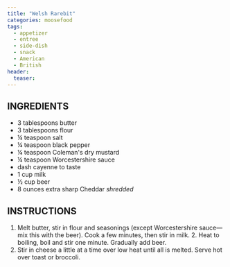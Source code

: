 ```yaml
---
title: "Welsh Rarebit"
categories: moosefood
tags: 
  - appetizer
  - entree
  - side-dish
  - snack
  - American
  - British
header:
  teaser: 
---
```


## INGREDIENTS
* 3 tablespoons butter
* 3 tablespoons flour
* ¼ teaspoon salt
* ¼ teaspoon black pepper
* ¼ teaspoon Coleman's dry mustard
* ¼ teaspoon Worcestershire sauce
* dash cayenne to taste
* 1 cup milk
* ½ cup beer
* 8 ounces extra sharp Cheddar *shredded*

## INSTRUCTIONS
1. Melt butter, stir in flour and seasonings (except Worcestershire sauce—mix this with the beer). Cook a few minutes, then stir in milk. 2. Heat to boiling, boil and stir one minute. Gradually add beer. 
3. Stir in cheese a little at a time over low heat until all is melted. Serve hot over toast or broccoli.
